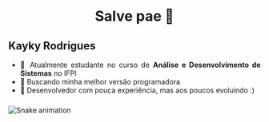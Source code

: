 <h1 align="center">Salve pae 👋</h1>

## Kayky Rodrigues ##

<div align="justify">

- 📌 Atualmente estudante no curso de **Análise e Desenvolvimento de Sistemas** no IFPI  
- 📌 Buscando minha melhor versão programadora
- 📌 Desenvolvedor com pouca experiência, mas aos poucos evoluindo :)
###

<img src="https://raw.githubusercontent.com/xFrostzss/xFrostzss/output/snake.svg" alt="Snake animation" />

###
